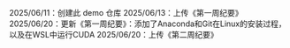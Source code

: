 2025/06/11：创建此 demo 仓库
2025/06/13：上传《第一周纪要》
2025/06/20：更新《第一周纪要》：添加了Anaconda和Git在Linux的安装过程，以及在WSL中运行CUDA
2025/06/20：上传《第二周纪要》
